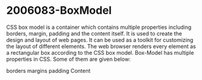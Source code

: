 # 2006083-BoxModel

CSS box model is a container which contains multiple properties including borders, margin, padding and the content itself. It is used to create the design and layout of web pages. It can be used as a toolkit for customizing the layout of different elements. The web browser renders every element as a rectangular box according to the CSS box model. 
Box-Model has multiple properties in CSS. Some of them are given below: 
 

borders
margins
padding
Content
